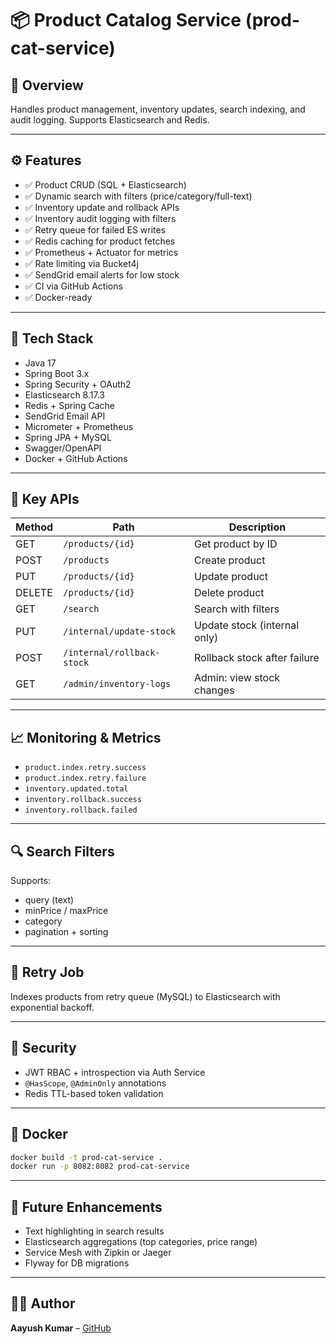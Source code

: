 # 📦 Product Catalog Service (prod-cat-service)

## 📌 Overview
Handles product management, inventory updates, search indexing, and audit logging. Supports Elasticsearch and Redis.

---

## ⚙️ Features

- ✅ Product CRUD (SQL + Elasticsearch)
- ✅ Dynamic search with filters (price/category/full-text)
- ✅ Inventory update and rollback APIs
- ✅ Inventory audit logging with filters
- ✅ Retry queue for failed ES writes
- ✅ Redis caching for product fetches
- ✅ Prometheus + Actuator for metrics
- ✅ Rate limiting via Bucket4j
- ✅ SendGrid email alerts for low stock
- ✅ CI via GitHub Actions
- ✅ Docker-ready

---

## 🧰 Tech Stack

- Java 17
- Spring Boot 3.x
- Spring Security + OAuth2
- Elasticsearch 8.17.3
- Redis + Spring Cache
- SendGrid Email API
- Micrometer + Prometheus
- Spring JPA + MySQL
- Swagger/OpenAPI
- Docker + GitHub Actions

---

## 📂 Key APIs

| Method | Path                         | Description                 |
|--------|------------------------------|-----------------------------|
| GET    | `/products/{id}`             | Get product by ID           |
| POST   | `/products`                  | Create product              |
| PUT    | `/products/{id}`             | Update product              |
| DELETE | `/products/{id}`             | Delete product              |
| GET    | `/search`                    | Search with filters         |
| PUT    | `/internal/update-stock`     | Update stock (internal only)|
| POST   | `/internal/rollback-stock`   | Rollback stock after failure|
| GET    | `/admin/inventory-logs`      | Admin: view stock changes   |

---

## 📈 Monitoring & Metrics

- `product.index.retry.success`
- `product.index.retry.failure`
- `inventory.updated.total`
- `inventory.rollback.success`
- `inventory.rollback.failed`

---

## 🔍 Search Filters

Supports:
- query (text)
- minPrice / maxPrice
- category
- pagination + sorting

---

## 🔄 Retry Job

Indexes products from retry queue (MySQL) to Elasticsearch with exponential backoff.

---

## 🔐 Security

- JWT RBAC + introspection via Auth Service
- `@HasScope`, `@AdminOnly` annotations
- Redis TTL-based token validation

---

## 🐳 Docker

```bash
docker build -t prod-cat-service .
docker run -p 8082:8082 prod-cat-service
```

---

## 🧪 Future Enhancements

- Text highlighting in search results
- Elasticsearch aggregations (top categories, price range)
- Service Mesh with Zipkin or Jaeger
- Flyway for DB migrations

---

## 👨‍💻 Author

**Aayush Kumar** – [GitHub](https://github.com/Aayush20)